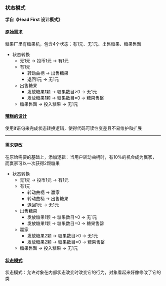 ### 状态模式

**学自《Head First 设计模式》**

#### 原始需求

糖果厂里有糖果机，包含4个状态：有1元、无1元、出售糖果、糖果售罄

- 状态转换
    + 无1元 -> 投币1元 -> 有1元
    + 有1元
        * 转动曲柄 -> 出售糖果
        * 退回1元 -> 无1元
    + 出售糖果
        * 发放糖果1颗 -> 糖果数目>0 -> 无1元
        * 发放糖果1颗 -> 糖果数目=0 -> 糖果售罄
    + 糖果售罄 -> 投入糖果 -> 无1元

#### [糟糕的设计](./bad)

使用if语句来完成状态转换逻辑，使得代码可读性变差且不易维护和扩展

---

#### 需求更改

在原始需要的基础上，添加逻辑：当用户转动曲柄时，有10%的机会成为赢家，而赢家可以一次获得2颗糖果

- 状态转换
    + 无1元 -> 投币1元 -> 有1元
    + 有1元
        * 转动曲柄 -> 赢家
        * 转动曲柄 -> 出售糖果
        * 退回1元 -> 无1元
    + 出售糖果
        * 发放糖果1颗 -> 糖果数目>0 -> 无1元
        * 发放糖果1颗 -> 糖果数目=0 -> 糖果售罄
    + 赢家
        * 发放糖果2颗 -> 糖果数目>0 -> 无1元
        * 发放糖果2颗 -> 糖果数目=0 -> 糖果售罄
    + 糖果售罄 -> 投入糖果 -> 无1元

#### [状态模式](./state)

状态模式：允许对象在内部状态改变时改变它的行为，对象看起来好像修改了它的类